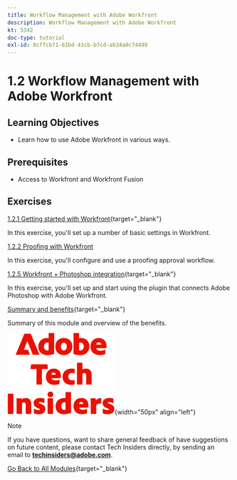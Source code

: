 ```yaml
---
title: Workflow Management with Adobe Workfront
description: Workflow Management with Adobe Workfront
kt: 5342
doc-type: tutorial
exl-id: 8cffcb71-63bd-41cb-b7cd-ab34a0c74499
---
```

# 1.2 Workflow Management with Adobe Workfront

## Learning Objectives

- Learn how to use Adobe Workfront in various ways.

## Prerequisites

- Access to Workfront and Workfront Fusion 

## Exercises

[1.2.1 Getting started with Workfront](./ex1.md){target="_blank"}

In this exercise, you'll set up a number of basic settings in Workfront.

[1.2.2 Proofing with Workfront](./ex2.md)

In this exercise, you'll configure and use a proofing approval workflow.

[1.2.5 Workfront + Photoshop integration](./ex5.md){target="_blank"}

In this exercise, you'll set up and start using the plugin that connects Adobe Photoshop with Adobe Workfront.

[Summary and benefits](./summary.md){target="_blank"}

Summary of this module and overview of the benefits.

![Tech Insiders](./../../../assets/images/techinsiders.png){width="50px" align="left"}

>[!NOTE]
>
>If you have questions, want to share general feedback of have suggestions on future content, please contact Tech Insiders directly, by sending an email to **techinsiders@adobe.com**.

[Go Back to All Modules](../../../overview.md){target="_blank"}
